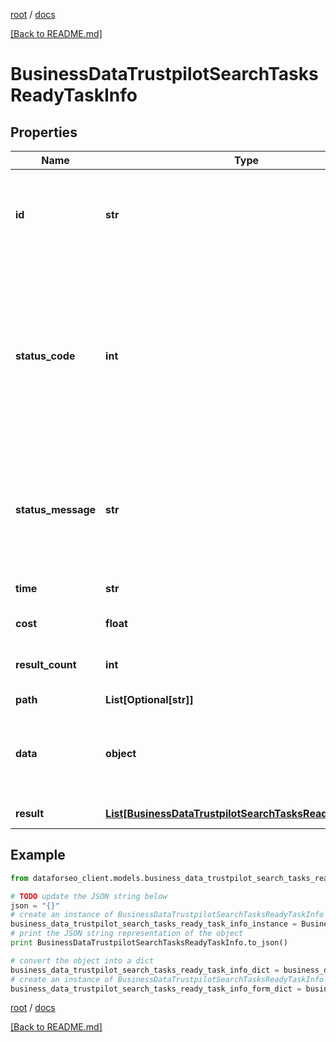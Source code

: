 [root](./../ "root") / [docs](./ "docs")

[[Back to README.md]](./../README.md "[Back to README.md]")

# BusinessDataTrustpilotSearchTasksReadyTaskInfo

## Properties

Name | Type | Description | Notes
------------ | ------------- | ------------- | -------------
**id** | **str** | task identifier unique task identifier in our system in the UUID format | [optional]
**status_code** | **int** | status code of the task generated by DataForSEO, can be within the following range: 10000-60000 you can find the full list of the response codes here | [optional]
**status_message** | **str** | informational message of the task you can find the full list of general informational messages here | [optional]
**time** | **str** | execution time, seconds | [optional]
**cost** | **float** | total tasks cost, USD | [optional]
**result_count** | **int** | number of elements in the result array | [optional]
**path** | **List[Optional[str]]** | URL path | [optional]
**data** | **object** | contains the same parameters that you specified in the POST request | [optional]
**result** | [**List[BusinessDataTrustpilotSearchTasksReadyResultInfo]**](BusinessDataTrustpilotSearchTasksReadyResultInfo.md) | array of results | [optional]

## Example

```python
from dataforseo_client.models.business_data_trustpilot_search_tasks_ready_task_info import BusinessDataTrustpilotSearchTasksReadyTaskInfo

# TODO update the JSON string below
json = "{}"
# create an instance of BusinessDataTrustpilotSearchTasksReadyTaskInfo from a JSON string
business_data_trustpilot_search_tasks_ready_task_info_instance = BusinessDataTrustpilotSearchTasksReadyTaskInfo.from_json(json)
# print the JSON string representation of the object
print BusinessDataTrustpilotSearchTasksReadyTaskInfo.to_json()

# convert the object into a dict
business_data_trustpilot_search_tasks_ready_task_info_dict = business_data_trustpilot_search_tasks_ready_task_info_instance.to_dict()
# create an instance of BusinessDataTrustpilotSearchTasksReadyTaskInfo from a dict
business_data_trustpilot_search_tasks_ready_task_info_form_dict = business_data_trustpilot_search_tasks_ready_task_info.from_dict(business_data_trustpilot_search_tasks_ready_task_info_dict)
```

  

[root](./../ "root") / [docs](./ "docs")

[[Back to README.md]](./../README.md "[Back to README.md]")